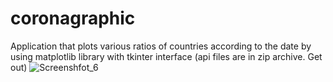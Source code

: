 # coronagraphic
Application that plots various ratios of countries according to the date 
by using matplotlib library with tkinter interface (api files are in zip archive. Get out)
![Screenshfot_6](https://user-images.githubusercontent.com/39379330/85079651-039a9e00-b1d0-11ea-9cfc-1c0644ad78f8.jpg)

